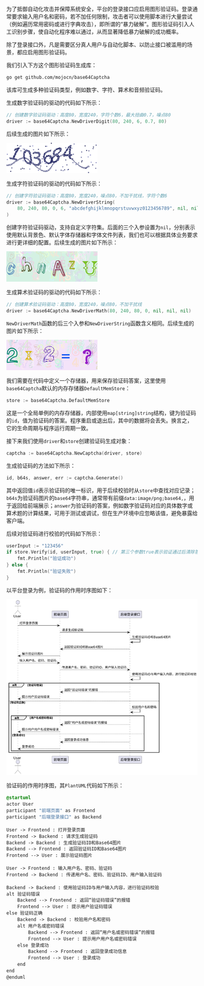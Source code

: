 为了抵御自动化攻击并保障系统安全，平台的登录接口应启用图形验证码。登录通常要求输入用户名和密码，若不加任何限制，攻击者可以使用脚本进行大量尝试（例如遍历常用密码或进行字典攻击），即所谓的“暴力破解”。图形验证码引入人工识别步骤，使自动化程序难以通过，从而显著降低暴力破解的成功概率。

除了登录接口外，凡是需要区分真人用户与自动化脚本、以防止接口被滥用的场景，都应启用图形验证码。

我们引入下方这个图形验证码生成库：

```sh
go get github.com/mojocn/base64Captcha
```

该库可生成多种验证码类型，例如数字、字符、算术和音频验证码。

生成数字验证码的驱动的代码如下所示：

```go
// 创建数字验证码驱动：高度80，宽度240，字符个数6，最大扭曲0.7，噪点80
driver := base64Captcha.NewDriverDigit(80, 240, 6, 0.7, 80)
```

后续生成的图片如下所示：

![image-20250930110142725](image/image-20250930110142725.png)

生成字符验证码的驱动的代码如下所示：

```go
// 创建字符验证码驱动：高度80，宽度240，噪点80，不加干扰线，字符个数6
driver := base64Captcha.NewDriverString(
    80, 240, 80, 0, 6, "abcdefghijklmnopqrstuvwxyz0123456789", nil, nil, nil,
)
```

创建字符验证码驱动，支持自定义字符集。后面的三个入参设置为`nil`，分别表示使用默认背景色、默认字体存储器和字体文件列表，我们也可以根据具体业务要求进行更详细的配置。后续生成的图片如下所示：

![image-20250930111129927](image/image-20250930111129927.png)

生成算术验证码的驱动的代码如下所示：

```go
// 创建算术验证码驱动：高度80，宽度240，噪点80，不加干扰线
driver := base64Captcha.NewDriverMath(80, 240, 80, 0, nil, nil, nil)
```

`NewDriverMath`函数的后三个入参和`NewDriverString`函数含义相同。后续生成的图片如下所示：

![image-20250930112120155](image/image-20250930112120155.png)

我们需要在代码中定义一个存储器，用来保存验证码答案，这里使用`base64Captcha`默认的内存存储器`DefaultMemStore`：

```go
store := base64Captcha.DefaultMemStore
```

这是一个全局单例的内存存储器，内部使用`map[string]string`结构，键为验证码的`id`，值为验证码的答案。程序重启或退出后，其中的数据将会丢失。换言之，它的生命周期与程序运行周期一致。

接下来我们使用`driver`和`store`创建验证码生成对象：

```go
captcha := base64Captcha.NewCaptcha(driver, store)
```

生成验证码的方法如下所示：

```go
id, b64s, answer, err := captcha.Generate()
```

其中返回值`id`表示验证码的唯一标识，用于后续校验时从`store`中查找对应记录；`b64s`为验证码图片的`base64`字符串，通常带有前缀`data:image/png;base64,`，用于返回给前端展示；`answer`为验证码的答案，例如数字验证码对应的具体数字或算术题的计算结果，可用于测试或调试，但在生产环境中应忽略该值，避免暴露给客户端。

后续对验证码进行校验的代码如下所示：

```go
userInput := "123456"
if store.Verify(id, userInput, true) { // 第三个参数true表示验证通过后清除答案
	fmt.Println("验证成功")
} else {
	fmt.Println("验证失败")
}
```

以平台登录为例，验证码的作用时序图如下：

![image-20250930142004114](image/image-20250930142004114.png)

验证码的作用时序图，其`PlantUML`代码如下所示：

```scss
@startuml
actor User
participant "前端页面" as Frontend
participant "后端登录接口" as Backend

User -> Frontend : 打开登录页面
Frontend -> Backend : 请求生成验证码
Backend -> Backend : 生成验证码ID和Base64图片
Backend --> Frontend : 返回验证码ID和Base64图片
Frontend --> User : 展示验证码图片

User -> Frontend : 输入用户名、密码、验证码
Frontend -> Backend : 传递用户名、密码、验证码ID、用户输入验证码

Backend -> Backend : 使用验证码ID与用户输入内容，进行验证码校验
alt 验证码错误
    Backend --> Frontend : 返回“验证码错误”的报错
    Frontend --> User : 提示用户验证码错误
else 验证码正确
    Backend -> Backend : 校验用户名和密码
    alt 用户名或密码错误
        Backend --> Frontend : 返回“用户名或密码错误”的报错
        Frontend --> User : 提示用户用户名或密码错误
    else 登录成功
        Backend --> Frontend : 返回登录成功信息
        Frontend --> User : 登录成功
    end
end
@enduml
```

